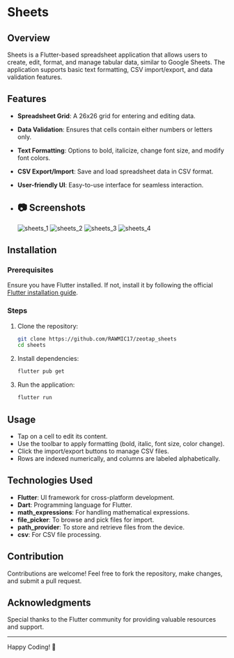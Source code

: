 # Sheets

## Overview
Sheets is a Flutter-based spreadsheet application that allows users to create, edit, format, and manage tabular data, similar to Google Sheets. The application supports basic text formatting, CSV import/export, and data validation features.

## Features
- **Spreadsheet Grid**: A 26x26 grid for entering and editing data.
- **Data Validation**: Ensures that cells contain either numbers or letters only.
- **Text Formatting**: Options to bold, italicize, change font size, and modify font colors.
- **CSV Export/Import**: Save and load spreadsheet data in CSV format.
- **User-friendly UI**: Easy-to-use interface for seamless interaction.

- ## 📷 Screenshots
  ![sheets_1](https://github.com/user-attachments/assets/914b5bca-a159-4b70-8aaa-f1eceb13b478)
  ![sheets_2](https://github.com/user-attachments/assets/ce56d0c5-da64-4241-ba95-6e692c3cca0c)
  ![sheets_3](https://github.com/user-attachments/assets/645e06fc-af32-4742-829e-621614440fba)
  ![sheets_4](https://github.com/user-attachments/assets/a712cbf2-95d7-459d-bbda-cf4d9d133353)



## Installation

### Prerequisites
Ensure you have Flutter installed. If not, install it by following the official [Flutter installation guide](https://flutter.dev/docs/get-started/install).

### Steps
1. Clone the repository:
   ```sh
   git clone https://github.com/RAWMIC17/zeotap_sheets
   cd sheets
   ```
2. Install dependencies:
   ```sh
   flutter pub get
   ```
3. Run the application:
   ```sh
   flutter run
   ```

## Usage
- Tap on a cell to edit its content.
- Use the toolbar to apply formatting (bold, italic, font size, color change).
- Click the import/export buttons to manage CSV files.
- Rows are indexed numerically, and columns are labeled alphabetically.

## Technologies Used
- **Flutter**: UI framework for cross-platform development.
- **Dart**: Programming language for Flutter.
- **math_expressions**: For handling mathematical expressions.
- **file_picker**: To browse and pick files for import.
- **path_provider**: To store and retrieve files from the device.
- **csv**: For CSV file processing.

## Contribution
Contributions are welcome! Feel free to fork the repository, make changes, and submit a pull request.

## Acknowledgments
Special thanks to the Flutter community for providing valuable resources and support.

---
Happy Coding! 🚀

